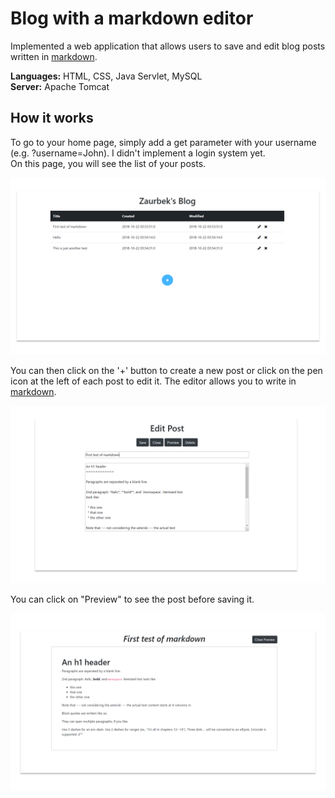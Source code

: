 # Blog with a markdown editor

Implemented a web application that allows users to save and edit blog posts written in [markdown](https://en.wikipedia.org/wiki/Markdown).

**Languages:** HTML, CSS, Java Servlet, MySQL <br>
**Server:** Apache Tomcat

## How it works

To go to your home page, simply add a get parameter with your username (e.g. ?username=John). I didn't implement a login system yet. <br>
On this page, you will see the list of your posts.

![Alt text](https://github.com/ztsorojev/Markdown-Blog/blob/master/list.png)

You can then click on the '+' button to create a new post or click on the pen icon at the left of each post to edit it.
The editor allows you to write in [markdown](https://en.wikipedia.org/wiki/Markdown).

![Alt text](https://github.com/ztsorojev/Markdown-Blog/blob/master/edit.png)

You can click on "Preview" to see the post before saving it.

![Alt text](https://github.com/ztsorojev/Markdown-Blog/blob/master/preview.png)
